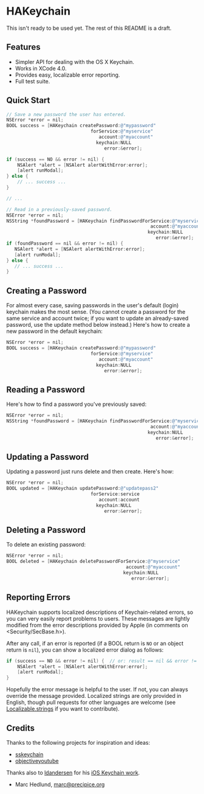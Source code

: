 
# HAKeychain #

This isn't ready to be used yet. The rest of this README is a draft.


## Features ##

* Simpler API for dealing with the OS X Keychain.
* Works in XCode 4.0.
* Provides easy, localizable error reporting.
* Full test suite.

## Quick Start ##

```objective-c
// Save a new password the user has entered.
NSError *error = nil;
BOOL success = [HAKeychain createPassword:@"mypassword"
                               forService:@"myservice"
                                  account:@"myaccount"
                                 keychain:NULL
                                    error:&error];

if (success == NO && error != nil) {
    NSAlert *alert = [NSAlert alertWithError:error];
    [alert runModal];
} else {
    // ... success ...
}

// ...

// Read in a previously-saved password.
NSError *error = nil;
NSString *foundPassword = [HAKeychain findPasswordForService:@"myservice"
                                                     account:@"myaccount"
                                                    keychain:NULL
                                                       error:&error];
if (foundPassword == nil && error != nil) {
   NSAlert *alert = [NSAlert alertWithError:error];
   [alert runModal];
} else {
   // ... success ...
}
```

## Creating a Password ##

For almost every case, saving passwords in the user's default (login) keychain
makes the most sense. (You cannot create a password for the same service and
account twice; if you want to update an already-saved password, use the update
method below instead.) Here's how to create a new password in the default
keychain:

```objective-c
NSError *error = nil;
BOOL success = [HAKeychain createPassword:@"mypassword"
                               forService:@"myservice"
                                  account:@"myaccount"
                                 keychain:NULL
                                    error:&error];
```

## Reading a Password ##

Here's how to find a password you've previously saved:

```objective-c
NSError *error = nil;
NSString *foundPassword = [HAKeychain findPasswordForService:@"myservice"
                                                     account:@"myaccount"
                                                    keychain:NULL
                                                       error:&error];
```

## Updating a Password ##

Updating a password just runs delete and then create. Here's how:

```objective-c
NSError *error = nil;
BOOL updated = [HAKeychain updatePassword:@"updatepass2"
                               forService:service
                                  account:account
                                 keychain:NULL
                                    error:&error];
```

## Deleting a Password ##

To delete an existing password:

```objective-c
NSError *error = nil;
BOOL deleted = [HAKeychain deletePasswordForService:@"myservice"
                                            account:@"myaccount"
                                           keychain:NULL
                                              error:&error];
```

## Reporting Errors ##

HAKeychain supports localized descriptions of Keychain-related errors, so
you can very easily report problems to users. These messages are lightly
modified from the error descriptions provided by Apple (in comments on 
&lt;Security/SecBase.h&gt;).

After any call, if an error is reported (if a BOOL return is `NO` or an object
return is `nil`), you can show a localized error dialog as follows:

```objective-c
if (success == NO && error != nil) {  // or: result == nil && error != nil
    NSAlert *alert = [NSAlert alertWithError:error];
    [alert runModal];
}
```

Hopefully the error message is helpful to the user. If not, you can always
override the message provided.  Localized strings are only provided in English,
though pull requests for other languages are welcome (see
[Localizable.strings](https://github.com/precipice/HAKeychain/blob/master/HAKeychain/en.lproj/Localizable.strings)
if you want to contribute).

## Credits ##

Thanks to the following projects for inspiration and ideas:

* [sskeychain](https://github.com/samsoffes/sskeychain)
* [objectiveyoutube](http://code.google.com/p/objectiveyoutube)

Thanks also to [ldandersen](https://github.com/ldandersen) for his [iOS
Keychain 
work](https://github.com/ldandersen/scifihifi-iphone/tree/master/security).

- Marc Hedlund, <marc@precipice.org>
